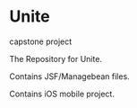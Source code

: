 # Unite
capstone project

The Repository for Unite.

Contains JSF/Managebean files.

Contains iOS mobile project.
